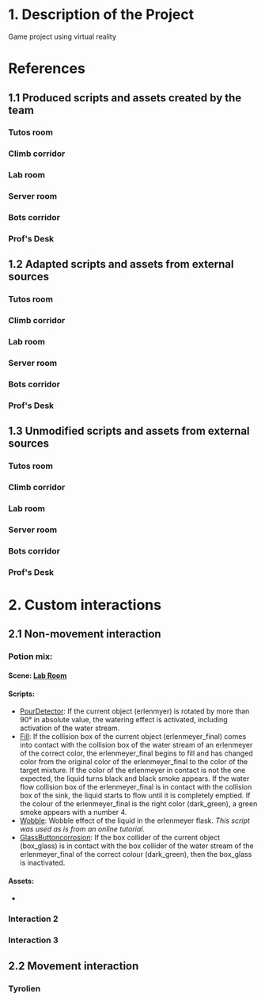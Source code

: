 # 1. Description of the Project
Game project using virtual reality

# References


## 1.1 Produced scripts and assets created by the team

### Tutos room
### Climb corridor
### Lab room
### Server room
### Bots corridor
### Prof's Desk

## 1.2 Adapted scripts and assets from external sources

### Tutos room
### Climb corridor
### Lab room
### Server room
### Bots corridor
### Prof's Desk

## 1.3 Unmodified scripts and assets from external sources

### Tutos room
### Climb corridor
### Lab room
### Server room
### Bots corridor
### Prof's Desk

# 2. Custom interactions

## 2.1 Non-movement interaction

### Potion mix:

#### Scene: [Lab Room](Assets/LaboAsset/)
#### Scripts:
- [PourDetector](Assets/LaboAsset/Scripts/PourDetector.cs/): If the current object (erlenmyer) is rotated by more than 90° in absolute value, the watering effect is activated, including activation of the water stream.
- [Fill](Assets/LaboAsset/Scripts/Fill.cs/):  If the collision box of the current object (erlenmeyer_final) comes into contact with the collision box of the water stream of an erlenmeyer of the correct color, the erlenmeyer_final begins to fill and has changed color from the original color of the erlenmeyer_final to the color of the target mixture. If the color of the erlenmeyer in contact is not the one expected, the liquid turns black and black smoke appears. If the water flow collision box of the erlenmeyer_final is in contact with the collision box of the sink, the liquid starts to flow until it is completely emptied. If the colour of the erlenmeyer_final is the right color (dark_green), a green smoke appears with a number 4.
- [Wobble](Assets/LaboAsset/Scripts/Wooble.cs/): Wobble effect of the liquid in the erlenmeyer flask. *This script was used as is from an online tutorial.*
- [GlassButtoncorrosion](Assets/LaboAsset/Scripts/GlassButtoncorrosion.cs/): If the box collider of the current object (box_glass) is in contact with the box collider of the water stream of the erlenmeyer_final of the correct colour (dark_green), then the box_glass is inactivated.
#### Assets:
- 

### Interaction 2
### Interaction 3

## 2.2 Movement interaction

### Tyrolien

